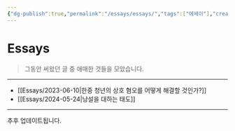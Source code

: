 ```yaml
---
{"dg-publish":true,"permalink":"/essays/essays/","tags":["에세이"],"created":"2024-02-08T15:32:39.848+09:00","updated":"2024-05-27T16:32:57.345+09:00"}
---
```



# Essays

> 그동안 써왔던 글 중 애매한 것들을 모았습니다.
---

+ [[Essays/2023-06-10\|한중 청년의 상호 혐오를 어떻게 해결할 것인가?]]
+ [[Essays/2024-05-24\|낭설을 대하는 태도]]

---

추후 업데이트됩니다.
